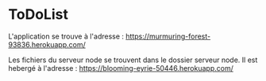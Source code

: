 # ToDoList

L'application se trouve à l'adresse : https://murmuring-forest-93836.herokuapp.com/

Les fichiers du serveur node se trouvent dans le dossier serveur node.
Il est hebergé à l'adresse : https://blooming-eyrie-50446.herokuapp.com/
